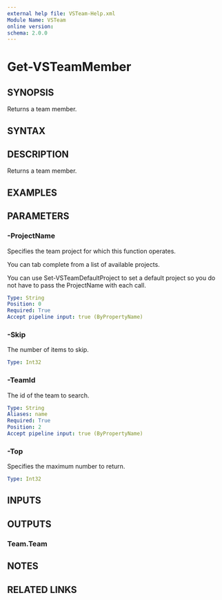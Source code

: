 ```yaml
---
external help file: VSTeam-Help.xml
Module Name: VSTeam
online version:
schema: 2.0.0
---
```


# Get-VSTeamMember

## SYNOPSIS

Returns a team member.

## SYNTAX

## DESCRIPTION

Returns a team member.

## EXAMPLES

## PARAMETERS

### -ProjectName

Specifies the team project for which this function operates.

You can tab complete from a list of available projects.

You can use Set-VSTeamDefaultProject to set a default project so
you do not have to pass the ProjectName with each call.

```yaml
Type: String
Position: 0
Required: True
Accept pipeline input: true (ByPropertyName)
```

### -Skip

The number of items to skip.

```yaml
Type: Int32
```

### -TeamId

The id of the team to search.

```yaml
Type: String
Aliases: name
Required: True
Position: 2
Accept pipeline input: true (ByPropertyName)
```

### -Top

Specifies the maximum number to return.

```yaml
Type: Int32
```

## INPUTS

## OUTPUTS

### Team.Team

## NOTES

## RELATED LINKS

